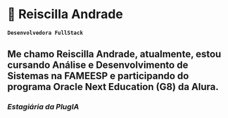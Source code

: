 # 🎇 Reiscilla Andrade

**`Desenvolvedora FullStack`**

Me chamo Reiscilla Andrade, atualmente, estou cursando Análise e Desenvolvimento de Sistemas na FAMEESP e participando do programa Oracle Next Education (G8) da Alura.
---
### *Estagiária da PlugIA*
